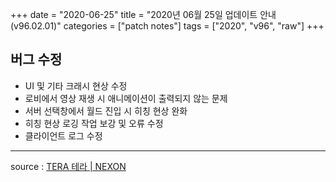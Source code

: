 +++
date = "2020-06-25"
title = "2020년 06월 25일 업데이트 안내 (v96.02.01)"
categories = ["patch notes"]
tags = ["2020", "v96", "raw"]
+++

## 버그 수정

- UI 및 기타 크래시 현상 수정
- 로비에서 영상 재생 시 애니메이션이 출력되지 않는 문제
- 서버 선택창에서 월드 진입 시 히칭 현상 완화
- 히칭 현상 로깅 작업 보강 및 오류 수정
- 클라이언트 로그 수정

----

source : [TERA 테라 | NEXON](http://tera.nexon.com/news/update/view.aspx?n4articlesn=442)
